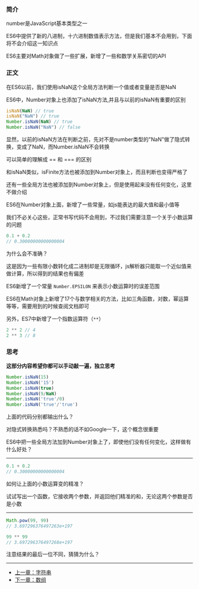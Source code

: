 ### 简介

number是JavaScript基本类型之一

ES6中提供了新的八进制，十六进制数值表示方法，但是我们基本不会用到，下面将不会介绍这一知识点

ES6主要对Math对象做了一些扩展，新增了一些和数学关系密切的API

### 正文

在ES6以前，我们使用isNaN这个全局方法判断一个值或者变量是否是NaN

ES6中，Number对象上也添加了isNaN方法,并且与以前的isNaN有重要的区别

```javascript
isNaN(NaN) // true
isNaN("NaN") // true
Number.isNaN(NaN) // true
Number.isNaN("NaN") // false
```

显然，以前的isNaN方法在判断之前，先对不是number类型的"NaN"做了隐式转换，变成了NaN，而Number.isNaN不会转换

可以简单的理解成 == 和 === 的区别

和isNaN类似，isFinite方法也被添加到Number对象上，而且判断也变得严格了

还有一些全局方法也被添加到Number对象上，但是使用起来没有任何变化，这里不做介绍

ES6在Number对象上面，新增了一些常量，如js能表达的最大值和最小值等

我们不必关心这些，正常书写代码不会用到，不过我们需要注意一个关于小数运算的问题

```javascript
0.1 + 0.2
// 0.30000000000000004
```

为什么会不准确？ 

这是因为一些有限小数转化成二进制却是无限循环，js解析器只能取一个近似值来做计算，所以得到的结果也有偏差

ES6新增了一个常量 `Number.EPSILON` 来表示小数运算时的误差范围

ES6在Math对象上新增了17个与数学相关的方法，比如三角函数，对数，幂运算等等，需要用到的时候查阅文档即可

另外，ES7中新增了一个指数运算符（`**`）

```javascript
2 ** 2 // 4
2 ** 3 // 8
```

### 思考
**这部分内容希望你都可以手动敲一遍，独立思考**

```javascript
Number.isNaN(15) 
Number.isNaN('15') 
Number.isNaN(true) 
Number.isNaN(9/NaN) 
Number.isNaN('true'/0) 
Number.isNaN('true'/'true') 
```
上面的代码分别都输出什么？

对隐式转换熟悉吗？不熟悉的话不如Google一下，这个概念很重要

ES6中把一些全局方法加到Number对象上了，即使他们没有任何变化，这样做有什么好处？

---

```javascript
0.1 + 0.2
// 0.30000000000000004
```
如何让上面的小数运算变的精准？

试试写出一个函数，它接收两个参数，并返回他们精准的和，无论这两个参数是否是小数

---

```javascript
Math.pow(99, 99)
// 3.697296376497263e+197

99 ** 99
// 3.697296376497268e+197
```

注意结果的最后一位不同，猜猜为什么？

---

- [上一章：字符串](string.md)
- [下一章：数组](array.md)
